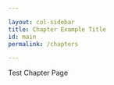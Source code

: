 ```yaml
---

layout: col-sidebar
title: Chapter Example Title
id: main
permalink: /chapters

---
```


Test Chapter Page